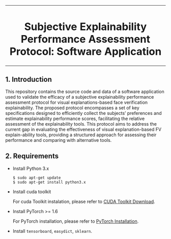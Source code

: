 <table><td align="center" width="9999">
  <h1 align="center"> Subjective Explainability Performance Assessment Protocol: Software Application </h1>
</td></table>

<table>

 ## 1. Introduction
This repository contains the source code and data of a software application used to validate the efficacy of a subjective explainability performance assessment protocol for visual explanations-based face verification explainability. The proposed protocol encompasses a set of key specifications designed to efficiently collect the subjects’ preferences and estimate explainability performance scores, facilitating the relative assessment of the explainability tools. This protocol aims to address the current gap in evaluating the effectiveness of visual explanation-based FV explain-ability tools, providing a structured approach for assessing their performance and comparing with alternative tools. 

 ## 2. Requirements
- Install Python 3.x

     `$ sudo apt-get update` \
     `$ sudo apt-get install python3.x`
     
- Install cuda toolkit

     For cuda Toolkit instalation, please refer to [CUDA Toolkit Download](https://developer.nvidia.com/cuda-toolkit-archive).
  
- Install PyTorch >= 1.6
   
     For PyTorch installation, please refer to [PyTorch Installation](https://gitlab.eurecom.fr/xaiface_project/xaiface_private/xaiface_face_recognition_pipelines/-/blob/master/Face_processing_tools/Recognition/ArcFace/Pytorch_install.md?ref_type=heads).

- Install `tensorboard`, `easydict`, `sklearn`.


